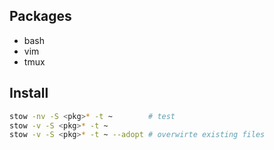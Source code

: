 ## Packages
- bash
- vim
- tmux

## Install
```sh
stow -nv -S <pkg>* -t ~        # test
stow -v -S <pkg>* -t ~
stow -v -S <pkg>* -t ~ --adopt # overwirte existing files
```
